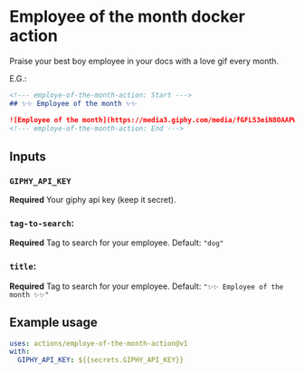 # Employee of the month docker action

Praise your best boy employee in your docs with a love gif every month.

E.G.:

```md
<!--- employe-of-the-month-action: Start --->
## ✨✨ Employee of the month ✨✨

![Employee of the month](https://media3.giphy.com/media/fGFL53eiN8OAAPWd2I/giphy.gif)
<!--- employe-of-the-month-action: End --->
```

## Inputs

### `GIPHY_API_KEY`

**Required** Your giphy api key (keep it secret).

### `tag-to-search`:

**Required** Tag to search for your employee. Default: `"dog"`

### `title`:

**Required** Tag to search for your employee. Default: `"✨✨ Employee of the month ✨✨"`

## Example usage

```yml
uses: actions/employe-of-the-month-action@v1
with:
  GIPHY_API_KEY: ${{secrets.GIPHY_API_KEY}}
```
